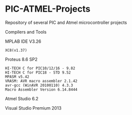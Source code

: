 # PIC-ATMEL-Projects
Repository of several PIC and Atmel microcontroller projects

Compilers and Tools

MPLAB IDE V3.26

	XC8(v1.37)

Proteus 8.6 SP2

	HI-TECH C for PIC10/12/16 - 9.82
	HI-TECH C for PIC18 - STD 9.52
	MPASM v5.42
	VRASM: AVR macro assembler 2.1.42
	avr-gcc (WinAVR 20100110) 4.3.3
	Macro Assembler Version 6.14.8444


Atmel Studio 6.2

Visual Studio Premium 2013
